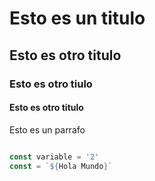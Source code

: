 # Esto es un titulo

## Esto es otro titulo

### Esto es otro tiulo

#### Esto es otro titulo

Esto es un parrafo

```javascript

const variable = '2'
const = `${Hola Mundo}`
 ```